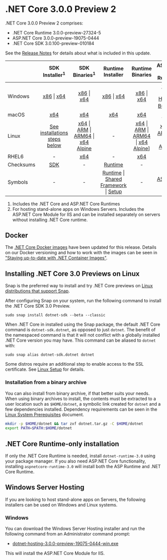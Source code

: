# .NET Core 3.0.0 Preview 2

.NET Core 3.0.0 Preview 2 comprises:

* .NET Core Runtime 3.0.0-preview-27324-5
* ASP.NET Core 3.0.0-preview-19075-0444
* .NET Core SDK 3.0.100-preview-010184

See the [Release Notes](https://github.com/dotnet/core/blob/master/release-notes/3.0/preview/3.0.0-preview2.md) for details about what is included in this update.

|           | SDK Installer<sup>1</sup>                        | SDK Binaries<sup>1</sup>                 | Runtime Installer                                        | Runtime Binaries                                 | ASP.NET Core Runtime           |
| --------- | :------------------------------------------:     | :----------------------:                 | :---------------------------:                            | :-------------------------:                      | :-----------------:            |
| Windows   | [x86][dotnet-sdk-win-x86.exe] \| [x64][dotnet-sdk-win-x64.exe] | [x86][dotnet-sdk-win-x86.zip] \| [x64][dotnet-sdk-win-x64.zip] | [x86][dotnet-runtime-win-x86.exe] \| [x64][dotnet-runtime-win-x64.exe] | [x86][dotnet-runtime-win-x86.zip] \| [x64][dotnet-runtime-win-x64.zip] | [x86][aspnetcore-runtime-win-x86.exe] \| [x64][aspnetcore-runtime-win-x64.exe] <br> [Hosting Bundle][dotnet-hosting-win.exe]<sup>2</sup> |
| macOS     | [x64][dotnet-sdk-osx-x64.pkg]  | [x64][dotnet-sdk-osx-x64.tar.gz]     | [x64][dotnet-runtime-osx-x64.pkg] | [x64][dotnet-runtime-osx-x64.tar.gz] | [x64][aspnetcore-runtime-osx-x64.tar.gz]<sup>1</sup>
| Linux     | [See installations steps below][linux-install]   | [x64][dotnet-sdk-linux-x64.tar.gz] \| [ARM][dotnet-sdk-linux-arm.tar.gz] \| [ARM64][dotnet-sdk-linux-arm64.tar.gz] \| [x64 Alpine][dotnet-sdk-linux-musl-x64.tar.gz] | - | [x64][dotnet-runtime-linux-x64.tar.gz] \| [ARM][dotnet-runtime-linux-arm.tar.gz] \| [ARM64][dotnet-runtime-linux-arm64.tar.gz] \| [x64 Alpine][dotnet-runtime-linux-musl-x64.tar.gz]] | [x64][aspnetcore-runtime-linux-x64.tar.gz]<sup>1</sup>  \| [ARM32][aspnetcore-runtime-linux-arm.tar.gz]<sup>1</sup> \| [x64 Alpine][aspnetcore-runtime-linux-musl-x64.tar.gz]<sup>1</sup> |
| RHEL6     | -                                                | [x64][dotnet-sdk-rhel.6-x64.tar.gz]                    | -                                                        | [x64][dotnet-runtime-rhel.6-x64.tar.gz] | - |
| Checksums | [SDK][checksums-sdk]                             | -                                        | [Runtime][checksums-runtime]                             | - | - |
| Symbols   | -  | -                                        | [Runtime][coreclr-symbols.zip] \| [Shared Framework][corefx-symbols.zip] \| [Setup][core-setup-symbols.zip] | - | [ASP.NET Core][aspnet-symbols.zip] |

1. Includes the .NET Core and ASP.NET Core Runtimes
2. For hosting stand-alone apps on Windows Servers. Includes the ASP.NET Core Module for IIS and can be installed separately on servers without installing .NET Core runtime.

## Docker

The [.NET Core Docker images](https://hub.docker.com/r/microsoft/dotnet/) have been updated for this release. Details on our Docker versioning and how to work with the images can be seen in ["Staying up-to-date with .NET Container Images"](https://blogs.msdn.microsoft.com/dotnet/2018/06/18/staying-up-to-date-with-net-container-images/).

## Installing .NET Core 3.0 Previews on Linux

Snap is the preferred way to install and try .NET Core previews on [Linux distributions that support Snap](https://docs.snapcraft.io/installing-snapd/6735).

After configuring Snap on your system, run the following command to install the .NET Core SDK 3.0 Preview.

`sudo snap install dotnet-sdk --beta --classic`

When .NET Core in installed using the Snap package, the default .NET Core command is `dotnet-sdk.dotnet`, as opposed to just `dotnet`. The benefit of the namespaced command is that it will not conflict with a globally installed .NET Core version you may have. This command can be aliased to `dotnet` with:

`sudo snap alias dotnet-sdk.dotnet dotnet`

Some distros require an additional step to enable access to the SSL certificate. See [Linux Setup](https://github.com/dotnet/core/blob/master/Documentation/linux-setup.md) for details.

### Installation from a binary archive

You can also install from binary archive, if that better suits your needs. When using binary archives to install, the contents must be extracted to a user location such as `$HOME/dotnet`, a symbolic link created for `dotnet` and a few dependencies installed. Dependency requirements can be seen in the [Linux System Prerequisites](https://github.com/dotnet/core/blob/master/Documentation/linux-prereqs.md) document.

```bash
mkdir -p $HOME/dotnet && tar zxf dotnet.tar.gz -C $HOME/dotnet
export PATH=$PATH:$HOME/dotnet
```

## .NET Core Runtime-only installation

If only the .NET Core Runtime is needed, install `dotnet-runtime-3.0` using your package manager. If you also need ASP.NET Core functionality, installing `aspnetcore-runtime-3.0` will install both the ASP Runtime and .NET Core Runtime.

## Windows Server Hosting

If you are looking to host stand-alone apps on Servers, the following installers can be used on Windows and Linux systems.

### Windows

You can download the Windows Server Hosting installer and run the following command from an Administrator command prompt:

* [dotnet-hosting-3.0.0-preview-19075-0444-win.exe][dotnet-hosting-win.exe]

This will install the ASP.NET Core Module for IIS.

[blob-runtime]: https://dotnetcli.blob.core.windows.net/dotnet/Runtime/
[blob-sdk]: https://dotnetcli.blob.core.windows.net/dotnet/Sdk/
[release-notes]: https://github.com/dotnet/core/blob/master/release-notes/3.0/preview/3.0.0-preview2.md

[dotnet-runtime-linux-arm.tar.gz]: https://download.visualstudio.microsoft.com/download/pr/c91ed181-87b5-455f-ace8-7c288fd27a02/5eca93bead02f2b6d2bd5e3968a8f997/dotnet-runtime-3.0.0-preview-27324-5-linux-arm.tar.gz
[dotnet-runtime-linux-arm64.tar.gz]: https://download.visualstudio.microsoft.com/download/pr/54f8a5fa-37a6-4bd1-be00-e92d428ba9fc/6d87634846e580d563daee8df761ca50/dotnet-runtime-3.0.0-preview-27324-5-linux-arm64.tar.gz
[dotnet-runtime-linux-musl-x64.tar.gz]: https://download.visualstudio.microsoft.com/download/pr/4ea98538-3144-4c3e-aaba-f9b6d37d85c5/17b867d5fb4dfd753b2ecabe40762a51/dotnet-runtime-3.0.0-preview-27324-5-linux-musl-x64.tar.gz
[dotnet-runtime-linux-x64.tar.gz]: https://download.visualstudio.microsoft.com/download/pr/f29a6be7-72a1-493c-a047-f01c93e67b15/c40ce83a8f85432d4c8a019ea5a7a34f/dotnet-runtime-3.0.0-preview-27324-5-linux-x64.tar.gz
[dotnet-runtime-osx-x64.pkg]: https://download.visualstudio.microsoft.com/download/pr/5aa8af44-d469-4556-a2ff-41f5c275a7b4/8ffaf6c431aea9a0f1daf02760d1efff/dotnet-runtime-3.0.0-preview-27324-5-osx-x64.pkg
[dotnet-runtime-osx-x64.tar.gz]: https://download.visualstudio.microsoft.com/download/pr/a3e75c91-9f50-4509-b525-eaf83da3e037/497a1ddf6739df041de49c01599378f4/dotnet-runtime-3.0.0-preview-27324-5-osx-x64.tar.gz
[dotnet-runtime-rhel.6-x64.tar.gz]: https://download.visualstudio.microsoft.com/download/pr/4331b9ec-0686-4a2b-900a-cdcf699cd016/9f7ce2a0009d3463ceccc0f6214713af/dotnet-runtime-3.0.0-preview-27324-5-rhel.6-x64.tar.gz
[dotnet-runtime-win-arm.zip]: https://download.visualstudio.microsoft.com/download/pr/6004c6c3-015e-4900-bb45-b6ad79b05238/74fe4419b74a40895fc88eb27fa413b3/dotnet-runtime-3.0.0-preview-27324-5-win-arm.zip
[dotnet-runtime-win-arm64.zip]: https://download.visualstudio.microsoft.com/download/pr/a764f239-ea5f-436a-a3b0-cecc955cc0ab/67e8f1848e7469c029a0704eb8cc77b0/dotnet-runtime-3.0.0-preview-27324-5-win-arm64.zip
[dotnet-runtime-win-x64.exe]: https://download.visualstudio.microsoft.com/download/pr/30594a10-9dcf-44c9-88c2-c559da2a0c6e/7cb211623fefc681750632dc6e5b3b36/dotnet-runtime-3.0.0-preview-27324-5-win-x64.exe
[dotnet-runtime-win-x64.zip]: https://download.visualstudio.microsoft.com/download/pr/1abbe748-2565-422b-aae9-e127a138c2fb/ae4ddb0d6820f9f32374d85b352646dd/dotnet-runtime-3.0.0-preview-27324-5-win-x64.zip
[dotnet-runtime-win-x86.exe]: https://download.visualstudio.microsoft.com/download/pr/a124f110-426e-47e5-bc3a-6e7452a878ff/54c7fbd2df2e976b832eb317f7b49767/dotnet-runtime-3.0.0-preview-27324-5-win-x86.exe
[dotnet-runtime-win-x86.zip]: https://download.visualstudio.microsoft.com/download/pr/3d12d669-d0ec-47e5-abdf-7a836280510b/78f592341859c071ab92ce893f5be66b/dotnet-runtime-3.0.0-preview-27324-5-win-x86.zip

[aspnetcore-runtime-linux-arm.tar.gz]: https://download.visualstudio.microsoft.com/download/pr/c83595cd-7f49-484d-89cf-3dfffc1cca15/de670466aeeb953b5487d44039e65ca7/aspnetcore-runtime-3.0.0-preview-19075-0444-linux-arm.tar.gz
[aspnetcore-runtime-linux-arm64.tar.gz]: https://download.visualstudio.microsoft.com/download/pr/b3ccac0c-16f8-4574-8ed4-1bb8c1bd1bbd/a6611d9400eff28e507bd0e213c0aeb1/aspnetcore-runtime-3.0.0-preview-19075-0444-linux-arm64.tar.gz
[aspnetcore-runtime-linux-musl-x64.tar.gz]: https://download.visualstudio.microsoft.com/download/pr/2f85d75a-5a3f-4f3e-a30b-8ba033b61ee6/16f3a28b8da98d6a8cedf9e333ada502/aspnetcore-runtime-3.0.0-preview-19075-0444-linux-musl-x64.tar.gz
[aspnetcore-runtime-linux-x64.tar.gz]: https://download.visualstudio.microsoft.com/download/pr/8123f592-5157-439f-9db6-3e20d34b903d/83e9abdd3a7dbf9d1900d754c5fab7d8/aspnetcore-runtime-3.0.0-preview-19075-0444-linux-x64.tar.gz
[aspnetcore-runtime-osx-x64.tar.gz]: https://download.visualstudio.microsoft.com/download/pr/8fa5bf65-5d96-478b-ab47-f05498d19817/fb3c9f3d301734ed9ef86bc3b03c7691/aspnetcore-runtime-3.0.0-preview-19075-0444-osx-x64.tar.gz
[aspnetcore-runtime-win-arm.zip]: https://download.visualstudio.microsoft.com/download/pr/8e32cd17-59fe-4865-a675-80040c9a6434/fff561380a16769312717f1c7caa8ec5/aspnetcore-runtime-3.0.0-preview-19075-0444-win-arm.zip
[aspnetcore-runtime-win-x64.exe]: https://download.visualstudio.microsoft.com/download/pr/06089a79-846b-462f-bf50-71046c046741/b6c1eeea8fbe210af11261f3d7b40f25/aspnetcore-runtime-3.0.0-preview-19075-0444-win-x64.exe
[aspnetcore-runtime-win-x64.zip]: https://download.visualstudio.microsoft.com/download/pr/f6553777-48be-46b2-8588-708e5585e6d7/06bab8faa0bb1e413a0cb0c73eaf7eea/aspnetcore-runtime-3.0.0-preview-19075-0444-win-x64.zip
[aspnetcore-runtime-win-x86.exe]: https://download.visualstudio.microsoft.com/download/pr/5fe8dd95-5649-4c05-9dd2-a79c692007d1/adca517a835200b3253fa337229cf415/aspnetcore-runtime-3.0.0-preview-19075-0444-win-x86.exe
[aspnetcore-runtime-win-x86.zip]: https://download.visualstudio.microsoft.com/download/pr/d252ee01-b95d-476e-93db-ac01d81ee0c2/9465056dad090c55a2d19708162eb55b/aspnetcore-runtime-3.0.0-preview-19075-0444-win-x86.zip
[dotnet-hosting-win.exe]: https://download.visualstudio.microsoft.com/download/pr/1f4548a4-96a4-4905-b222-1115d0f30535/a7eaa7c6565c2273991e0f3ca4c790c9/dotnet-hosting-3.0.0-preview-19075-0444-win.exe

[dotnet-sdk-linux-arm.tar.gz]: https://download.visualstudio.microsoft.com/download/pr/83bca990-9618-46d8-b096-32ecdf3ae492/c2f9d2785e78f20de0c3bb2adb880c5e/dotnet-sdk-3.0.100-preview-010184-linux-arm.tar.gz
[dotnet-sdk-linux-arm64.tar.gz]: https://download.visualstudio.microsoft.com/download/pr/716a5791-eca8-4b65-b1bd-6a9852327b00/4cb3c2c89e2428bebcdb7193eaa45b91/dotnet-sdk-3.0.100-preview-010184-linux-arm64.tar.gz
[dotnet-sdk-linux-musl-x64.tar.gz]: https://download.visualstudio.microsoft.com/download/pr/3e28fec3-fd16-4fb3-8eaf-bb7351ab210c/50b758004c5c307fa048b7ef41fa47d2/dotnet-sdk-3.0.100-preview-010184-linux-musl-x64.tar.gz
[dotnet-sdk-linux-x64.tar.gz]: https://download.visualstudio.microsoft.com/download/pr/efa6dde9-a5ee-4322-b13c-a2a02d3980f0/dad445eba341c1d806bae5c8afb47015/dotnet-sdk-3.0.100-preview-010184-linux-x64.tar.gz
[dotnet-sdk-osx-x64.pkg]: https://download.visualstudio.microsoft.com/download/pr/9748ef38-c39d-421c-85ba-87cb594f39d7/44971a83ac21284c39927cba8d747d99/dotnet-sdk-3.0.100-preview-010184-osx-x64.pkg
[dotnet-sdk-osx-x64.tar.gz]: https://download.visualstudio.microsoft.com/download/pr/e1cff8a8-9c60-4818-92c4-ac2ebe8fc47f/cce8dd19438ac62ff52d80fab7a61093/dotnet-sdk-3.0.100-preview-010184-osx-x64.tar.gz
[dotnet-sdk-rhel.6-x64.tar.gz]: https://download.visualstudio.microsoft.com/download/pr/96b5fd54-7c90-4b83-ac12-9015093ba1b7/d7684cc81cfab9fc10d2b51b6c11a9d9/dotnet-sdk-3.0.100-preview-010184-rhel.6-x64.tar.gz
[dotnet-sdk-win-arm.zip]: https://download.visualstudio.microsoft.com/download/pr/ad976dfc-09d8-429b-9c49-48626898b1bf/680250d6940b02dd7a392321afec9aa6/dotnet-sdk-3.0.100-preview-010184-win-arm.zip
[dotnet-sdk-win-x64.exe]: https://download.visualstudio.microsoft.com/download/pr/a7e73d05-4e75-4543-ac41-fc69d2f617e5/3f65a44f90c9df66664b44e86b0e6d29/dotnet-sdk-3.0.100-preview-010184-win-x64.exe
[dotnet-sdk-win-x64.zip]: https://download.visualstudio.microsoft.com/download/pr/918c5936-1c58-4a6a-b738-0a9766ec6192/4f17576e7efe45c447a088adda08b2f9/dotnet-sdk-3.0.100-preview-010184-win-x64.zip
[dotnet-sdk-win-x86.exe]: https://download.visualstudio.microsoft.com/download/pr/49471fc3-4a86-4f2d-bfe9-b26f8681a728/73a0afdc0bc45fc52b9f182efb6310ed/dotnet-sdk-3.0.100-preview-010184-win-x86.exe
[dotnet-sdk-win-x86.zip]: https://download.visualstudio.microsoft.com/download/pr/760485de-7ad3-4cf7-aa48-1fd5aaf4f4f6/eb1e06460b5b061f6a61068fabeb28f8/dotnet-sdk-3.0.100-preview-010184-win-x86.zip

[aspnet-symbols.zip]: https://download.visualstudio.microsoft.com/download/pr/3bb56825-2b32-4abb-9052-040a276d16d1/a059da55e95a6f516b433c97de17ad56/aspnet-3.0.0-preview2-symbols.zip
[core-setup-symbols.zip]: https://download.visualstudio.microsoft.com/download/pr/6eacf7dc-e302-487d-956e-86277f630491/30fa1ae51bb033a8f58391612112567f/core-setup-3.0.0-preview2-symbols.zip
[coreclr-symbols.zip]: https://download.visualstudio.microsoft.com/download/pr/9b361fc7-c3fc-4964-b1e7-9826d2f3778e/036f50690dca77182353bd78474c0ffe/coreclr-3.0.0-preview2-symbols.zip
[corefx-symbols.zip]: https://download.visualstudio.microsoft.com/download/pr/1a50a636-b56f-48ed-a5ab-7cdf8c85914e/d89d8d15227621c495b7eebfea54d3b5/corefx-3.0.0-preveiw2-symbols.zip

[checksums-runtime]: https://dotnetcli.blob.core.windows.net/dotnet/checksums/3.0.0-preview-27324-5-runtime-sha.txt
[checksums-sdk]: https://dotnetcli.blob.core.windows.net/dotnet/checksums/3.0.100-preview-010184-sdk-sha.txt

[linux-install]: https://www.microsoft.com/net/download/linux
[linux-setup]: https://github.com/dotnet/core/blob/master/Documentation/linux-setup.md

[dotnet-blog]: https://blogs.msdn.microsoft.com/dotnet/
